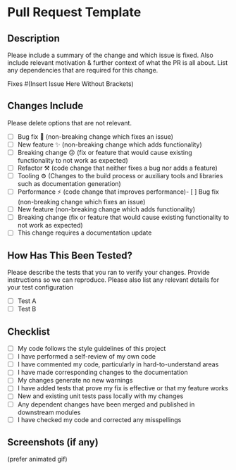 # Pull Request Template

## Description

Please include a summary of the change and which issue is fixed. Also include relevant motivation & further context of what the PR is all about. List any dependencies that are required for this change.

Fixes #(Insert Issue Here Without Brackets)

## Changes Include

Please delete options that are not relevant.

- [ ] Bug fix 🐛 (non-breaking change which fixes an issue)
- [ ] New feature ✨ (non-breaking change which adds functionality)
- [ ] Breaking change 😢 (fix or feature that would cause existing functionality to not work as expected)
- [ ] Refactor ⚒️ (code change that neither fixes a bug nor adds a feature)
- [ ] Tooling ⚙️ (Changes to the build process or auxiliary tools and libraries such as documentation generation)
- [ ] Performance ⚡ (code change that improves performance)- [ ] Bug fix (non-breaking change which fixes an issue)
- [ ] New feature (non-breaking change which adds functionality)
- [ ] Breaking change (fix or feature that would cause existing functionality to not work as expected)
- [ ] This change requires a documentation update

## How Has This Been Tested?

Please describe the tests that you ran to verify your changes. Provide instructions so we can reproduce. Please also list any relevant details for your test configuration

- [ ] Test A
- [ ] Test B

## Checklist

- [ ] My code follows the style guidelines of this project
- [ ] I have performed a self-review of my own code
- [ ] I have commented my code, particularly in hard-to-understand areas
- [ ] I have made corresponding changes to the documentation
- [ ] My changes generate no new warnings
- [ ] I have added tests that prove my fix is effective or that my feature works
- [ ] New and existing unit tests pass locally with my changes
- [ ] Any dependent changes have been merged and published in downstream modules
- [ ] I have checked my code and corrected any misspellings

## Screenshots (if any)

(prefer animated gif)
